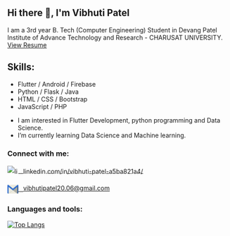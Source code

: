 ## Hi there 👋, I'm  Vibhuti Patel
<!-- ![](https://image.freepik.com/free-vector/programmer-decorative-illustration-isometric-design_23-2148250395.jpg) -->

I am a 3rd year B. Tech (Computer Engineering) Student in Devang Patel Institute of Advance Technology and Research - CHARUSAT UNIVERSITY. <a href="Vibhuti Patel.pdf"> View Resume</a>

## Skills:
* Flutter / Android / Firebase
* Python / Flask / Java
* HTML / CSS / Bootstrap 
* JavaScript / PHP 

+ I am interested in Flutter Development, python programming and Data Science. 
+ I’m currently learning Data Science and Machine learning.

### Connect with me:

<a href="linkedin.com/in/vibhuti-patel-a5ba821a4/" style="line-height:25px;vertical-align:middle"><img style="vertical-align:middle;display:inline-block" src='https://cdn1.iconfinder.com/data/icons/logotypes/32/square-linkedin-512.png' alt='linkedin' width='25' height='24'> <span style="line-height:25px;vertical-align:middle;"> &ensp;linkedin.com/in/vibhuti-patel-a5ba821a4/</span></a>

<a href="" style="line-height:25px;vertical-align:middle"><img style="vertical-align:middle;display:inline-block" src='mail.png' alt='email' height='20' width='25'> <span style="line-height:25px;vertical-align:middle;"> &ensp;vibhutipatel20.06@gmail.com</span></a>

### Languages and tools:

[![Top Langs](https://github-readme-stats.vercel.app/api/top-langs/?username=vibhutipatel222&theme=tokyonight)](https://github.com/anuraghazra/github-readme-stats)

<!--

https://icons.iconarchive.com/icons/cornmanthe3rd/metronome/256/Communication-email-blue-icon.png
![GitHub stats](https://github-readme-stats.vercel.app/api?username=vibhutipatel222&show_icons=true)  


![GitHub Activity Graph](https://activity-graph.herokuapp.com/graph?username=vibhutipatel222)  



-->
